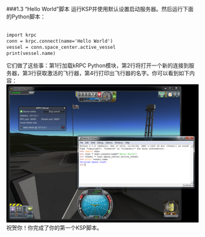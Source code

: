 ###1.3 “Hello World”脚本
运行KSP并使用默认设置启动服务器。然后运行下面的Python脚本：
```python3

import krpc
conn = krpc.connect(name='Hello World')
vessel = conn.space_center.active_vessel
print(vessel.name)

```
它们做了这些事：第1行加载kRPC Python模块，第2行将打开一个新的连接到服务器，第3行获取激活的飞行器，第4行打印出飞行器的名字。你可以看到如下内容：  
![](images/hello-world.png)
祝贺你！你完成了你的第一个KSP脚本。